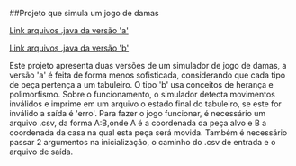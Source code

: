﻿##Projeto que simula um jogo de damas

[Link arquivos .java da versão 'a'](src/mc322/lab05a)

[Link arquivos .java da versão 'b'](src/mc322/lab05b)

Este projeto apresenta duas versões de um simulador de jogo
de damas, a versão 'a' é feita de forma menos sofisticada, considerando
que cada tipo de peça pertença a um tabuleiro. O tipo 'b' usa conceitos
de herança e polimorfismo.
Sobre o funcionamento, o simulador detecta movimentos inválidos e
imprime em um arquivo o estado final do tabuleiro, se este for inválido a 
saída é 'erro'.
Para fazer o jogo funcionar, é necessário um arquivo .csv, da forma A:B,onde A
é a coordenada da peça alvo e B a coordenada da casa na qual esta peça será
movida. Também é necessário passar 2 argumentos na inicialização, o caminho do .csv
de entrada e o arquivo de saída.
